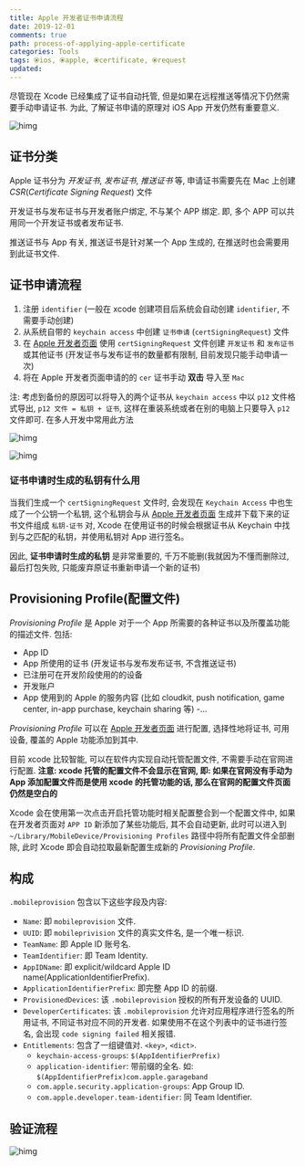 ```yaml
---
title: Apple 开发者证书申请流程
date: 2019-12-01
comments: true
path: process-of-applying-apple-certificate
categories: Tools
tags: ⦿ios, ⦿apple, ⦿certificate, ⦿request
updated:
---
```


尽管现在 Xcode 已经集成了证书自动托管, 但是如果在远程推送等情况下仍然需要手动申请证书. 为此, 了解证书申请的原理对 iOS App 开发仍然有重要意义.

![himg](https://a.hanleylee.com/HKMS/2020-01-19-145344.jpg?x-oss-process=style/WaMa)

<!-- more -->

## 证书分类

Apple 证书分为 *开发证书*, *发布证书*, *推送证书* 等, 申请证书需要先在 Mac 上创建 *CSR*(*Certificate Signing Request*) 文件

开发证书与发布证书与开发者账户绑定, 不与某个 APP 绑定. 即, 多个 APP 可以共用同一个开发证书或者发布证书.

推送证书与 App 有关, 推送证书是针对某一个 App 生成的, 在推送时也会需要用到此证书文件.

## 证书申请流程

1. 注册 `identifier` (一般在 xcode 创建项目后系统会自动创建 `identifier`, 不需要手动创建)
2. 从系统自带的 `keychain access` 中创建 `证书申请` (`certSigningRequest`) 文件
3. 在 [Apple 开发者页面](https://developer.apple.com/account/resources/certificates/add) 使用 `certSigningRequest` 文件创建 `开发证书` 和 `发布证书` 或其他证书 (开发证书与发布证书的数量都有限制, 目前发现只能手动申请一次)
4. 将在 Apple 开发者页面申请的的 `cer` 证书手动 **双击** 导入至 `Mac`

注: 考虑到备份的原因可以将导入的两个证书从 `keychain access` 中以 `p12` 文件格式导出, `p12 文件 = 私钥 + 证书`, 这样在重装系统或者在别的电脑上只要导入 `p12` 文件即可. 在多人开发中常用此方法

![himg](https://a.hanleylee.com/HKMS/2019-12-27-144244.jpg?x-oss-process=style/WaMa)

![himg](https://a.hanleylee.com/HKMS/2020-02-03-074947.png?x-oss-process=style/WaMa)

### 证书申请时生成的私钥有什么用

当我们生成一个 `certSigningRequest` 文件时, 会发现在 `Keychain Access` 中也生成了一个公钥一个私钥, 这个私钥会与从 [Apple 开发者页面](https://developer.apple.com/account/resources/certificates/add) 生成并下载下来的证书文件组成 `私钥-证书` 对, Xcode 在使用证书的时候会根据证书从 Keychain 中找到与之匹配的私钥，并使用私钥对 App 进行签名。

因此, **证书申请时生成的私钥** 是非常重要的, 千万不能删(我就因为不懂而删除过, 最后打包失败, 只能废弃原证书重新申请一个新的证书)

## Provisioning Profile(配置文件)

*Provisioning Profile* 是 Apple 对于一个 App 所需要的各种证书以及所覆盖功能的描述文件. 包括:

- App ID
- App 所使用的证书 (开发证书与发布发布证书, 不含推送证书)
- 已注册可在开发阶段使用的的设备
- 开发账户
- App 使用到的 Apple 的服务内容 (比如 cloudkit, push notification, game center, in-app purchase, keychain sharing 等)
-...

*Provisioning Profile* 可以在 [Apple 开发者页面](https://developer.apple.com/account/#/membership/) 进行配置, 选择性地将证书, 可用设备, 覆盖的 Apple 功能添加到其中.

目前 xcode 比较智能, 可以在软件内实现自动托管配置文件, 不需要手动在官网进行配置.  **注意: xcode 托管的配置文件不会显示在官网, 即: 如果在官网没有手动为 App 添加配置文件而是使用 xcode 的托管功能的话, 那么在官网的配置文件页面仍然是空白的**

Xcode 会在使用第一次点击开启托管功能时相关配置整合到一个配置文件中, 如果在开发者页面对 `APP ID` 新添加了某些功能后, 其不会自动更新, 此时可以进入到 `~/Library/MobileDevice/Provisioning Profiles` 路径中将所有配置文件全部删除, 此时 Xcode 即会自动拉取最新配置生成新的 *Provisioning Profile*.

## 构成

`.mobileprovision` 包含以下这些字段及内容:

- `Name`: 即 `mobileprovision` 文件.
- `UUID`: 即 `mobileprivision` 文件的真实文件名, 是一个唯一标识.
- `TeamName`: 即 Apple ID 账号名.
- `TeamIdentifier`: 即 Team Identity.
- `AppIDName`: 即 explicit/wildcard Apple ID name(ApplicationIdentifierPrefix).
- `ApplicationIdentifierPrefix`: 即完整 App ID 的前缀.
- `ProvisionedDevices`: 该 `.mobileprovision` 授权的所有开发设备的 UUID.
- `DeveloperCertificates`: 该 `.mobileprovision` 允许对应用程序进行签名的所用证书, 不同证书对应不同的开发者. 如果使用不在这个列表中的证书进行签名, 会出现 `code signing failed` 相关报错.
- `Entitlements`: 包含了一组键值对. `<key>`, `<dict>`.
    - `keychain-access-groups`: `$(AppIdentifierPrefix)`
    - `application-identifier`: 带前缀的全名. 如: `$(AppIdentifierPrefix)com.apple.garageband`
    - `com.apple.security.application-groups`: App Group ID.
    - `com.apple.developer.team-identifier`: 同 Team Identifier.

## 验证流程

![himg](https://a.hanleylee.com/HKMS/2023-04-16185458.png?x-oss-process=style/WaMa)
